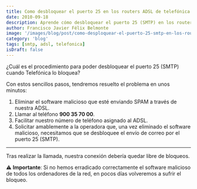 ```yaml
---
title: Como desbloquear el puerto 25 en los routers ADSL de telefónica
date: 2010-09-18
description: Aprende cómo desbloquear el puerto 25 (SMTP) en los routers ADSL de Telefónica con esta guía paso a paso para resolver problemas de envío de correos electrónicos.
author: Francisco Javier Félix Belmonte
image: '/images/blog/post/como-desploquear-el-puerto-25-smtp-en-los-routes-adsl-de-telefonica.webp'
category: 'blog'
tags: [smtp, adsl, telefonica]
isDraft: false
---
```


¿Cuál es el procedimiento para poder desbloquear el puerto 25 (SMTP) cuando Telefónica lo bloquea?

Con estos sencillos pasos, tendremos resuelto el problema en unos minutos:

1. Eliminar el software malicioso que esté enviando SPAM a través de nuestra ADSL.
2. Llamar al teléfono **900 35 70 00**.
3. Facilitar nuestro número de teléfono asignado al ADSL.
4. Solicitar amablemente a la operadora que, una vez eliminado el software malicioso, necesitamos que se desbloquee el envío de correo por el puerto 25 (SMTP).

---

Tras realizar la llamada, nuestra conexión debería quedar libre de bloqueos.

⚠️ **Importante**: Si no hemos erradicado correctamente el software malicioso de todos los ordenadores de la red, en pocos días volveremos a sufrir el bloqueo.